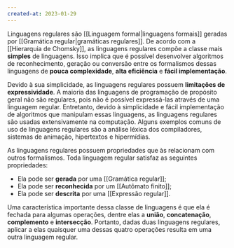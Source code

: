 ```yaml
---
created-at: 2023-01-29
---
```


Linguagens regulares são [[Linguagem formal|linguagens formais]] geradas por [[Gramática regular|gramáticas regulares]]. De acordo com a [[Hierarquia de Chomsky]], as linguagens regulares compõe a classe mais **simples** de linguagens. Isso implica que é possível desenvolver algoritmos de reconhecimento, geração ou conversão entre os formalismos dessas linguagens de **pouca complexidade**, **alta eficiência** e **fácil implementação**.

Devido à sua simplicidade, as linguagens regulares possuem **limitações de expressividade**. A maioria das linguagens de programação de propósito geral não são regulares, pois não é possível expressá-las através de uma linguagem regular. Entretanto, devido à simplicidade e fácil implementação de algoritmos que manipulam essas linguagens, as linguagens regulares são usadas extensivamente na computação. Alguns exemplos comuns de uso de linguagens regulares são a análise léxica dos compiladores, sistemas de animação, hipertextos e hipermídias.

As linguagens regulares possuem propriedades que às relacionam com outros formalismos. Toda linguagem regular satisfaz as seguintes propriedades:

- Ela pode ser **gerada** por uma [[Gramática regular]];
- Ela pode ser **reconhecida** por um [[Autômato finito]];
- Ela pode ser **descrita** por uma [[Expressão regular]].

Uma característica importante dessa classe de linguagens é que ela é fechada para algumas operações, dentre elas a **união**, **concatenação**, **complemento** e **intersecção**. Portanto, dadas duas linguagens regulares, aplicar a elas quaisquer uma dessas quatro operações resulta em uma outra linguagem regular.
